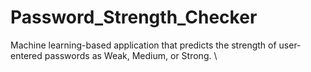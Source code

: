 # Password_Strength_Checker
Machine learning-based application that predicts the strength of user-entered passwords as Weak, Medium, or Strong. \
